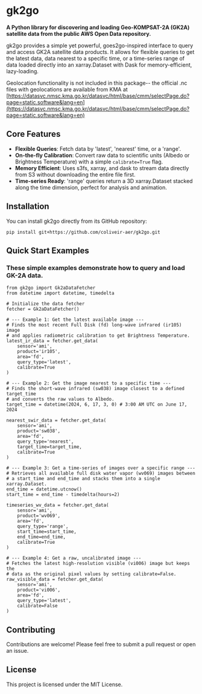 # **gk2go**

**A Python library for discovering and loading Geo-KOMPSAT-2A (GK2A) satellite data from the public AWS Open Data repository.**

gk2go provides a simple yet powerful, goes2go-inspired interface to query and access GK2A satellite data products. It allows for flexible queries to get the latest data, data nearest to a specific time, or a time-series range of data loaded directly into an xarray.Dataset with Dask for memory-efficient, lazy-loading.

Geolocation functionality is not included in this package-- the official .nc files with geolocations are available from KMA at [https://datasvc.nmsc.kma.go.kr/datasvc/html/base/cmm/selectPage.do?page=static.software&lang=en](https://datasvc.nmsc.kma.go.kr/datasvc/html/base/cmm/selectPage.do?page=static.software&lang=en)

## **Core Features**

* **Flexible Queries**: Fetch data by 'latest', 'nearest' time, or a 'range'.
* **On-the-fly Calibration**: Convert raw data to scientific units (Albedo or Brightness Temperature) with a simple `calibrate=True` flag.
* **Memory Efficient**: Uses s3fs, xarray, and dask to stream data directly from S3 without downloading the entire file first.
* **Time-series Ready**: 'range' queries return a 3D xarray.Dataset stacked along the time dimension, perfect for analysis and animation.

## **Installation**

You can install gk2go directly from its GitHub repository:

    pip install git+https://github.com/coliveir-aer/gk2go.git

## **Quick Start Examples**
### These simple examples demonstrate how to query and load GK-2A data.

```
from gk2go import Gk2aDataFetcher
from datetime import datetime, timedelta

# Initialize the data fetcher
fetcher = Gk2aDataFetcher()

# --- Example 1: Get the latest available image ---
# Finds the most recent Full Disk (fd) long-wave infrared (ir105) image 
# and applies radiometric calibration to get Brightness Temperature.
latest_ir_data = fetcher.get_data(
    sensor='ami', 
    product='ir105', 
    area='fd', 
    query_type='latest', 
    calibrate=True
)

# --- Example 2: Get the image nearest to a specific time ---
# Finds the short-wave infrared (sw038) image closest to a defined target_time
# and converts the raw values to Albedo.
target_time = datetime(2024, 6, 17, 3, 0) # 3:00 AM UTC on June 17, 2024

nearest_swir_data = fetcher.get_data(
    sensor='ami',
    product='sw038',
    area='fd',
    query_type='nearest',
    target_time=target_time,
    calibrate=True
)

# --- Example 3: Get a time-series of images over a specific range ---
# Retrieves all available full disk water vapor (wv069) images between
# a start_time and end_time and stacks them into a single xarray.Dataset.
end_time = datetime.utcnow()
start_time = end_time - timedelta(hours=2)

timeseries_wv_data = fetcher.get_data(
    sensor='ami',
    product='wv069',
    area='fd',
    query_type='range',
    start_time=start_time,
    end_time=end_time,
    calibrate=True
)

# --- Example 4: Get a raw, uncalibrated image ---
# Fetches the latest high-resolution visible (vi006) image but keeps the 
# data as the original pixel values by setting calibrate=False.
raw_visible_data = fetcher.get_data(
    sensor='ami',
    product='vi006',
    area='fd',
    query_type='latest',
    calibrate=False
)
```

## **Contributing**

Contributions are welcome! Please feel free to submit a pull request or open an issue.

## **License**

This project is licensed under the MIT License.
